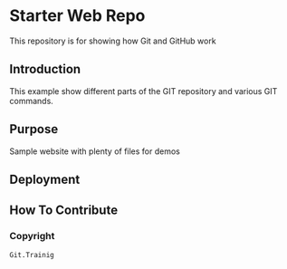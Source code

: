 # Starter Web Repo

This repository is for showing how Git and GitHub work

## Introduction

This example show different parts of the GIT repository and various GIT commands.


## Purpose

Sample website with plenty of files for demos


## Deployment


## How To Contribute


### Copyright

    Git.Trainig